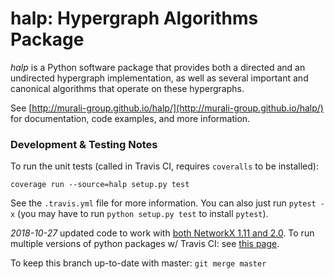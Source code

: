 halp: Hypergraph Algorithms Package<br>
==========

_halp_ is a Python software package that provides both a directed and an undirected hypergraph implementation, as well as several important and canonical algorithms that operate on these hypergraphs.

See [http://murali-group.github.io/halp/](http://murali-group.github.io/halp/) for documentation, code examples, and more information.

### Development & Testing Notes
To run the unit tests (called in Travis CI, requires `coveralls` to be installed):
```
coverage run --source=halp setup.py test
```
See the `.travis.yml` file for more information.  You can also just run `pytest -x` (you may have to run `python setup.py test` to install `pytest`).

*2018-10-27* updated code to work with [both NetworkX 1.11 and 2.0](https://networkx.github.io/documentation/stable/release/migration_guide_from_1.x_to_2.0.html).  To run multiple versions of python packages w/ Travis CI: see [this page](https://docs.travis-ci.com/user/languages/python/#testing-against-multiple-versions-of-dependencies-eg-django-or-flask).

To keep this branch up-to-date with master: `git merge master`
